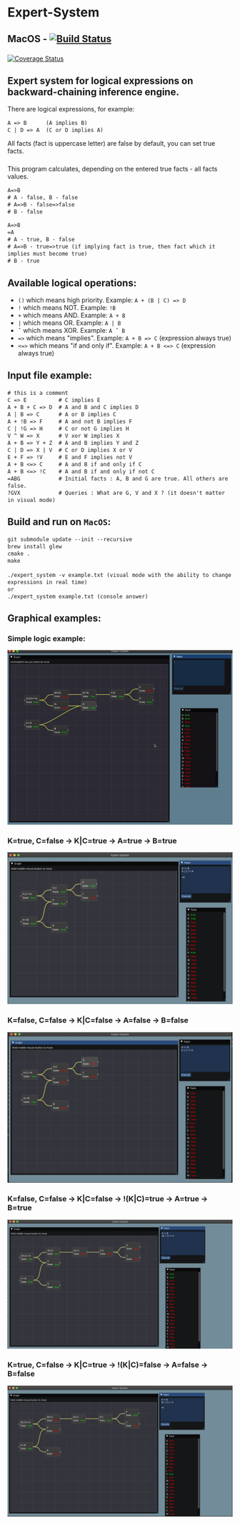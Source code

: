 # Expert-System

## MacOS - [![Build Status](https://www.travis-ci.com/dolovnyak/Expert-System.svg?branch=master)](https://www.travis-ci.com/dolovnyak/Expert-System)
###
[![Coverage Status](https://coveralls.io/repos/github/dolovnyak/Expert-System/badge.svg?branch=master)](https://coveralls.io/github/dolovnyak/Expert-System?branch=master)
###
Expert system for logical expressions on backward-chaining inference engine.
------------

There are logical expressions, for example:
```
A => B      (A implies B)
C | D => A  (C or D implies A) 
```
All facts (fact is uppercase letter) are false by default, you can set true facts.
###
This program calculates, depending on the entered true facts - all facts values.
```
A=>B
# A - false, B - false
# A=>B - false=>false
# B - false
```
```
A=>B
=A
# A - true, B - false
# A=>B - true=>true (if implying fact is true, then fact which it implies must become true)
# B - true
```

Available logical operations:
---------
- `()` which means high priority. Example: `A + (B | C) => D`
- `!` which means NOT. Example: `!B`
- `+` which means AND. Example: `A + B`
- `|` which means OR. Example: `A | B`
- `ˆ` which means XOR. Example: `A ˆ B`
- `=>` which means "implies". Example: `A + B => C` (expression always true)
- `<=>` which means "if and only if". Example: `A + B <=> C` (expression always true)

Input file example:
--------
```
# this is a comment
C => E          # C implies E
A + B + C => D  # A and B and C implies D
A | B => C      # A or B implies C
A + !B => F     # A and not B implies F
C | !G => H     # C or not G implies H
V ^ W => X      # V xor W implies X
A + B => Y + Z  # A and B implies Y and Z
C | D => X | V  # C or D implies X or V
E + F => !V     # E and F implies not V
A + B <=> C     # A and B if and only if C
A + B <=> !C    # A and B if and only if not C
=ABG            # Initial facts : A, B and G are true. All others are false.
?GVX            # Queries : What are G, V and X ? (it doesn't matter in visual mode)
```

Build and run on `MacOS`:
-------
```
git submodule update --init --recursive
brew install glew
cmake .
make

./expert_system -v example.txt (visual mode with the ability to change expressions in real time)
or 
./expert_system example.txt (console answer)
```

Graphical examples:
----------
### Simple logic example:
![](https://github.com/dolovnyak/Expert-System/blob/master/screenshots/examp1)
### K=true, C=false -> K|C=true -> A=true -> B=true
![](https://github.com/dolovnyak/Expert-System/blob/master/screenshots/screen2)
### K=false, C=false -> K|C=false -> A=false -> B=false
![](https://github.com/dolovnyak/Expert-System/blob/master/screenshots/screen1)
### K=false, C=false -> K|C=false -> !(K|C)=true -> A=true -> B=true
![](https://github.com/dolovnyak/Expert-System/blob/master/screenshots/screen3)
### K=true, C=false -> K|C=true -> !(K|C)=false -> A=false -> B=false
![](https://github.com/dolovnyak/Expert-System/blob/master/screenshots/screen4)
